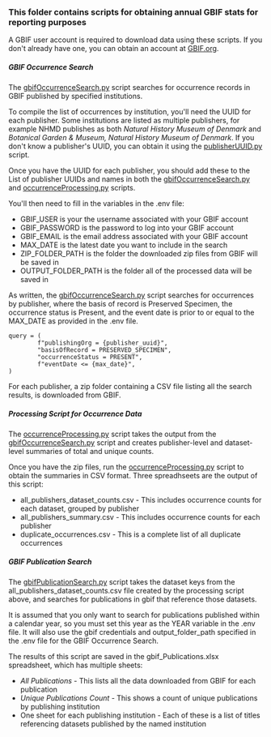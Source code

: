 ### This folder contains scripts for obtaining annual GBIF stats for reporting purposes

A GBIF user account is required to download data using these scripts. If you don't already have one, you can obtain an account at [GBIF.org](https://www.gbif.org/).

##### GBIF Occurrence Search

The [gbifOccurrenceSearch.py](https://github.com/beckerah/dassco_scripts/blob/main/annual_stats_reporting/gbifOccurrenceSearch.py) script searches for occurrence records in GBIF published by specified institutions.

To compile the list of occurrences by institution, you'll need the UUID for each publisher. Some institutions are listed as multiple publishers, for example NHMD publishes as both *Natural History Museum of Denmark* and *Botanical Garden & Museum, Natural History Museum of Denmark*. If you don't know a publisher's UUID, you can obtain it using the [publisherUUID.py](https://github.com/beckerah/dassco_scripts/blob/main/annual_stats_reporting/publisherUUID.py) script.

Once you have the UUID for each publisher, you should add these to the List of publisher UUIDs and names in both the [gbifOccurrenceSearch.py](https://github.com/beckerah/dassco_scripts/blob/main/annual_stats_reporting/gbifOccurrenceSearch.py) and [occurrenceProcessing.py](https://github.com/beckerah/dassco_scripts/blob/main/annual_stats_reporting/occurrenceProcessing.py) scripts. 

You'll then need to fill in the variables in the .env file:
- GBIF_USER is your the username associated with your GBIF account
- GBIF_PASSWORD is the password to log into your GBIF account
- GBIF_EMAIL is the email address associated with your GBIF account
- MAX_DATE is the latest date you want to include in the search
- ZIP_FOLDER_PATH is the folder the downloaded zip files from GBIF will be saved in
- OUTPUT_FOLDER_PATH is the folder all of the processed data will be saved in

As written, the [gbifOccurrenceSearch.py](https://github.com/beckerah/dassco_scripts/blob/main/annual_stats_reporting/gbifOccurrenceSearch.py) script searches for occurrences by publisher, where the basis of record is Preserved Specimen, the occurrence status is Present, and the event date is prior to or equal to the MAX_DATE as provided in the .env file. 

    query = (
            f"publishingOrg = {publisher_uuid}",
            "basisOfRecord = PRESERVED_SPECIMEN",
            "occurrenceStatus = PRESENT",
            f"eventDate <= {max_date}",
    )

For each publisher, a zip folder containing a CSV file listing all the search results, is downloaded from GBIF. 

##### Processing Script for Occurrence Data

The [occurrenceProcessing.py](https://github.com/beckerah/dassco_scripts/blob/main/annual_stats_reporting/occurrenceProcessing.py) script takes the output from the [gbifOccurrenceSearch.py](https://github.com/beckerah/dassco_scripts/blob/main/annual_stats_reporting/gbifOccurrenceSearch.py) script and creates publisher-level and dataset-level summaries of total and unique counts.

Once you have the zip files, run the [occurrenceProcessing.py](https://github.com/beckerah/dassco_scripts/blob/main/annual_stats_reporting/occurrenceProcessing.py) script to obtain the summaries in CSV format. Three spreadhseets are the output of this script:
- all_publishers_dataset_counts.csv - This includes occurrence counts for each dataset, grouped by publisher
- all_publishers_summary.csv - This includes occurrence counts for each publisher
- duplicate_occurrences.csv - This is a complete list of all duplicate occurrences

##### GBIF Publication Search

The [gbifPublicationSearch.py](https://github.com/beckerah/dassco_scripts/blob/main/annual_stats_reporting/gbifPublicationSearch.py) script takes the dataset keys from the all_publishers_dataset_counts.csv file created by the processing script above, and searches for publications in gbif that reference those datasets. 

It is assumed that you only want to search for publications published within a calendar year, so you must set this year as the YEAR variable in the .env file. It will also use the gbif credentials and output_folder_path specified in the .env file for the GBIF Occurrence Search.

The results of this script are saved in the gbif_Publications.xlsx spreadsheet, which has multiple sheets:
- *All Publications* - This lists all the data downloaded from GBIF for each publication
- *Unique Publications Count* - This shows a count of unique publications by publishing institution
- One sheet for each publishing institution - Each of these is a list of titles referencing datasets published by the named institution